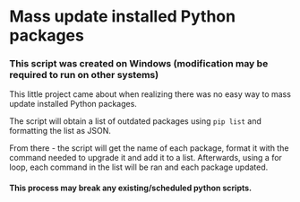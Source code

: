 # Mass update installed Python packages

### This script was created on Windows (modification may be required to run on other systems)

This little project came about when realizing there was no easy way to mass update installed Python packages.

The script will obtain a list of outdated packages using `pip list` and formatting the list as JSON.

From there - the script will get the name of each package, format it with the command needed to upgrade it and add it to a list. Afterwards, using a for loop, each command in the list will be ran and each package updated.

#### This process may break any existing/scheduled python scripts. 
